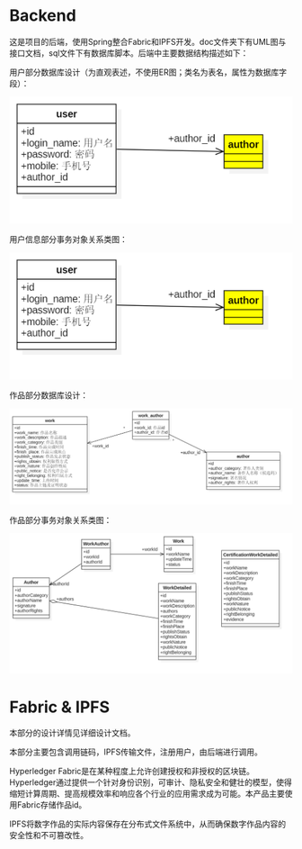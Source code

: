 # Backend
这是项目的后端，使用Spring整合Fabric和IPFS开发。doc文件夹下有UML图与接口文档，sql文件下有数据库脚本。后端中主要数据结构描述如下：

用户部分数据库设计（为直观表述，不使用ER图；类名为表名，属性为数据库字段）：

![](.\pictures\userDatabase.png)

用户信息部分事务对象关系类图：

![](.\pictures\userDatabase.png)

作品部分数据库设计：

![](.\pictures\workDatabase.png)

作品部分事务对象关系类图：

![](.\pictures\workBo.png)

# Fabric & IPFS

本部分的设计详情见详细设计文档。

本部分主要包含调用链码，IPFS传输文件，注册用户，由后端进行调用。

Hyperledger Fabric是在某种程度上允许创建授权和非授权的区块链。Hyperledger通过提供一个针对身份识别，可审计、隐私安全和健壮的模型，使得缩短计算周期、提高规模效率和响应各个行业的应用需求成为可能。本产品主要使用Fabric存储作品id。

IPFS将数字作品的实际内容保存在分布式文件系统中，从而确保数字作品内容的安全性和不可篡改性。



